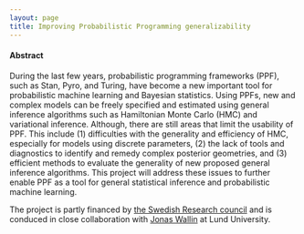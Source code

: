 ```yaml
---
layout: page
title: Improving Probabilistic Programming generalizability
---
```


#### Abstract

During the last few years, probabilistic programming frameworks (PPF), such as Stan, Pyro, and Turing, have become a new important tool for probabilistic machine learning and Bayesian statistics. Using PPFs, new and complex models can be freely specified and estimated using general inference algorithms such as Hamiltonian Monte Carlo (HMC) and variational inference. Although, there are still areas that limit the usability of PPF. This include (1) difficulties with the generality and efficiency of HMC, especially for models using discrete parameters, (2) the lack of tools and diagnostics to identify and remedy complex posterior geometries, and (3) efficient methods to evaluate the generality of new proposed general inference algorithms. This project will address these issues to further enable PPF as a tool for general statistical inference and probabilistic machine learning.


The project is partly financed by [the Swedish Research council](https://www.vr.se/english.html) and is conduced in close collaboration with [Jonas Wallin](https://jonaswallin.github.io/) at Lund University.

